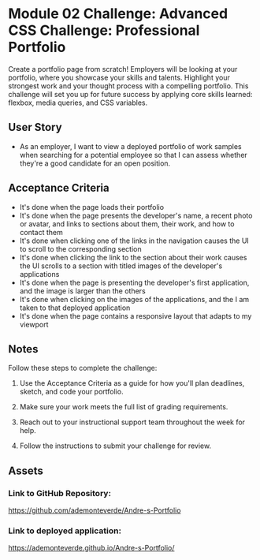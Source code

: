 # Module 02 Challenge: Advanced CSS Challenge: Professional Portfolio

Create a portfolio page from scratch! Employers will be looking at your portfolio, where you showcase your skills and talents. Highlight your strongest work and your thought process with a compelling portfolio. This challenge will set you up for future success by applying core skills learned: flexbox, media queries, and CSS variables.


## User Story
* As an employer, I want to view a deployed portfolio of work samples when searching for a potential employee so that I can assess whether they're a good candidate for an open position.

## Acceptance Criteria
* It's done when the page loads their portfolio
* It's done when the page presents the developer's name, a recent photo or avatar, and links to sections about them, their work, and how to contact them
* It's done when clicking one of the links in the navigation causes the UI to scroll to the corresponding section
* It's done when clicking the link to the section about their work causes the UI scrolls to a section with titled images of the developer's applications
* It's done when the page is presenting the developer's first application, and the image is larger than the others
* It's done when clicking on the images of the applications, and the I am taken to that deployed application
* It's done when the page contains a responsive layout that adapts to my viewport

## Notes

Follow these steps to complete the challenge:

1. Use the Acceptance Criteria as a guide for how you'll plan deadlines, sketch, and code your portfolio.

2. Make sure your work meets the full list of grading requirements.

3. Reach out to your instructional support team throughout the week for help.

4. Follow the instructions to submit your challenge for review.

## Assets

### Link to GitHub Repository:
https://github.com/ademonteverde/Andre-s-Portfolio

### Link to deployed application:
https://ademonteverde.github.io/Andre-s-Portfolio/